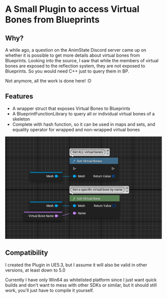 # A Small Plugin to access Virtual Bones from Blueprints

## Why?
A while ago, a question on the AnimState Discord server came up on whether it is possible to get more details about virtual bones from Blueprints.
Looking into the source, I saw that while the members of virtual bones are exposed to the reflection system, they are not exposed to Blueprints.
So you would need C++ just to query them in BP. 

Not anymore, all the work is done here! :D

## Features
- A wrapper struct that exposes Virtual Bones to Blueprints
- A BlueprintFunctionLibrary to query all or individual virtual bones of a skeleton
- Complete with hash function, so it can be used in maps and sets, and equality operator for wrapped and non-wrapped virtual bones

![](Resources/Nodes.png)

## Compatibility
I created the Plugin in UE5.3, but I assume it will also be valid in other versions, at least down to 5.0

Currently I have only Win64 as whitelisted platform since I just want quick builds and don't want to mess with other SDKs or similar, but it should still work, you'll just have to compile it yourself.